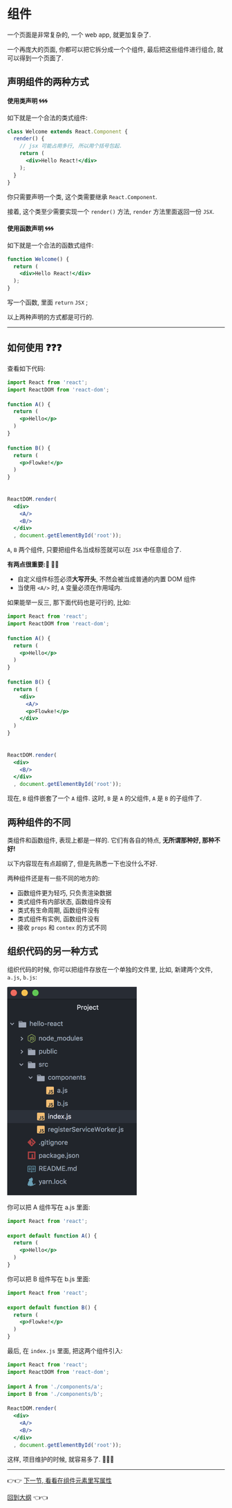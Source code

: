 # 组件

一个页面是非常复杂的, 一个 web app, 就更加复杂了.

一个再庞大的页面, 你都可以把它拆分成一个个组件, 最后把这些组件进行组合, 就可以得到一个页面了.

## 声明组件的两种方式

#### 使用类声明 :cyclone::cyclone::cyclone:

如下就是一个合法的类式组件:

```jsx
class Welcome extends React.Component {
  render() {
    // jsx 可能占用多行, 所以用个括号包起.
    return (
      <div>Hello React!</div>
    );
  }
}
```

你只需要声明一个类, 这个类需要继承 `React.Component`.

接着, 这个类至少需要实现一个 `render()` 方法, `render` 方法里面返回一份 `JSX`.

#### 使用函数声明 :cyclone::cyclone::cyclone:

如下就是一个合法的函数式组件:
```jsx
function Welcome() {
  return (
    <div>Hello React!</div>
  );
}
```

写一个函数, 里面 `return` `JSX` ;

以上两种声明的方式都是可行的.

---

## 如何使用 :question::question::question:

查看如下代码:
```jsx
import React from 'react';
import ReactDOM from 'react-dom';

function A() {
  return (
    <p>Hello</p>
  )
}

function B() {
  return (
    <p>Flowke!</p>
  )
}


ReactDOM.render(
  <div>
    <A/>
    <B/>
  </div>
  , document.getElementById('root'));
```
`A`, `B` 两个组件, 只要把组件名当成标签就可以在 `JSX` 中任意组合了.

**有两点很重要::tomato: :tomato::tomato:**

- 自定义组件标签必须**大写开头**, 不然会被当成普通的内置 DOM 组件
- 当使用 `<A/>` 时, `A` 变量必须在作用域内.

如果能举一反三, 那下面代码也是可行的, 比如:

```jsx
import React from 'react';
import ReactDOM from 'react-dom';

function A() {
  return (
    <p>Hello</p>
  )
}

function B() {
  return (
    <div>
      <A/>
      <p>Flowke!</p>
    </div>
  )
}


ReactDOM.render(
  <div>
    <B/>
  </div>
  , document.getElementById('root'));
```

现在, `B` 组件嵌套了一个 `A` 组件. 这时, `B` 是 `A` 的父组件, `A` 是 `B` 的子组件了.

## 两种组件的不同

类组件和函数组件, 表现上都是一样的. 它们有各自的特点, **无所谓那种好, 那种不好!**

以下内容现在有点超纲了, 但是先熟悉一下也没什么不好.

两种组件还是有一些不同的地方的:

- 函数组件更为轻巧, 只负责渲染数据
- 类式组件有内部状态, 函数组件没有
- 类式有生命周期, 函数组件没有
- 类式组件有实例, 函数组件没有
- 接收 `props` 和 `contex` 的方式不同


## 组织代码的另一种方式

组织代码的时候, 你可以把组件存放在一个单独的文件里, 比如, 新建两个文件, `a.js`, `b.js`:

<img src="./img/5-1.png" width="300"/>

你可以把 A 组件写在 a.js 里面:

```jsx
import React from 'react';

export default function A() {
  return (
    <p>Hello</p>
  )
}
```
你可以把 B 组件写在 b.js 里面:

```jsx
import React from 'react';

export default function B() {
  return (
    <p>Flowke!</p>
  )
}
```

最后, 在 `index.js` 里面, 把这两个组件引入:

```jsx
import React from 'react';
import ReactDOM from 'react-dom';

import A from './components/a';
import B from './components/b';

ReactDOM.render(
  <div>
    <A/>
    <B/>
  </div>
  , document.getElementById('root'));
```
这样, 项目维护的时候, 就容易多了. :muscle::muscle::muscle:

---

:point_right::point_right: [下一节, 看看在组件元素里写属性](./6-Props.md)

[回到大纲](../README.md#outline) :point_left::point_left:
